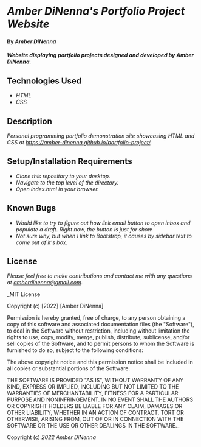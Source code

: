 # _Amber DiNenna's Portfolio Project Website_

#### By _Amber DiNenna_

#### _Website displaying portfolio projects designed and developed by Amber DiNenna._

## Technologies Used

* _HTML_
* _CSS_

## Description

_Personal programming portfolio demonstration site showcasing HTML and CSS at https://amber-dinenna.github.io/portfolio-project/._

## Setup/Installation Requirements

* _Clone this repository to your desktop._
* _Navigate to the top level of the directory._
* _Open index.html in your browser._

## Known Bugs

* _Would like to try to figure out how link email button to open inbox and populate a draft. Right now, the button is just for show._
* _Not sure why, but when I link to Bootstrap, it causes by sidebar text to come out of it's box._

## License

_Please feel free to make contributions and contact me with any questions at amberdinenna@gmail.com._

_MIT License

Copyright (c) [2022] [Amber DiNenna]

Permission is hereby granted, free of charge, to any person obtaining a copy
of this software and associated documentation files (the "Software"), to deal
in the Software without restriction, including without limitation the rights
to use, copy, modify, merge, publish, distribute, sublicense, and/or sell
copies of the Software, and to permit persons to whom the Software is
furnished to do so, subject to the following conditions:

The above copyright notice and this permission notice shall be included in all
copies or substantial portions of the Software.

THE SOFTWARE IS PROVIDED "AS IS", WITHOUT WARRANTY OF ANY KIND, EXPRESS OR
IMPLIED, INCLUDING BUT NOT LIMITED TO THE WARRANTIES OF MERCHANTABILITY,
FITNESS FOR A PARTICULAR PURPOSE AND NONINFRINGEMENT. IN NO EVENT SHALL THE
AUTHORS OR COPYRIGHT HOLDERS BE LIABLE FOR ANY CLAIM, DAMAGES OR OTHER
LIABILITY, WHETHER IN AN ACTION OF CONTRACT, TORT OR OTHERWISE, ARISING FROM,
OUT OF OR IN CONNECTION WITH THE SOFTWARE OR THE USE OR OTHER DEALINGS IN THE
SOFTWARE._

Copyright (c) _2022_ _Amber DiNenna_
